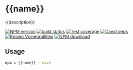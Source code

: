 # {{name}}

{{description}}

[![NPM version][npm-image]][npm-url]
[![build status][travis-image]][travis-url]
[![Test coverage][codecov-image]][codecov-url]
[![David deps][david-image]][david-url]
[![Known Vulnerabilities][snyk-image]][snyk-url]
[![NPM download][download-image]][download-url]

[npm-image]: https://img.shields.io/npm/v/{{name}}.svg?style=flat-square
[npm-url]: https://npmjs.org/package/{{name}}
[travis-image]: https://img.shields.io/travis/{{org}}/{{name}}.svg?style=flat-square
[travis-url]: https://travis-ci.org/{{org}}/{{name}}
[codecov-image]: https://codecov.io/gh/{{org}}/{{name}}/branch/master/graph/badge.svg
[codecov-url]: https://codecov.io/gh/{{org}}/{{name}}
[david-image]: https://img.shields.io/david/{{org}}/{{name}}.svg?style=flat-square
[david-url]: https://david-dm.org/{{org}}/{{name}}
[snyk-image]: https://snyk.io/test/npm/{{name}}/badge.svg?style=flat-square
[snyk-url]: https://snyk.io/test/npm/{{name}}
[download-image]: https://img.shields.io/npm/dm/{{name}}.svg?style=flat-square
[download-url]: https://npmjs.org/package/{{name}}

## Usage

```bash
npm i {{name}} --save
```
